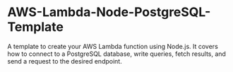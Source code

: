 # AWS-Lambda-Node-PostgreSQL-Template
A template to create your AWS Lambda function using Node.js. It covers how to connect to a PostgreSQL database, write queries, fetch results, and send a request to the desired endpoint.
